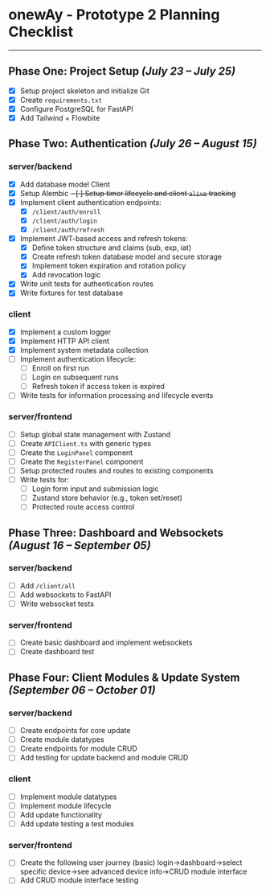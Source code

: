 # onewAy - Prototype 2 Planning Checklist

---

## Phase One: Project Setup _(July 23 – July 25)_

- [x] Setup project skeleton and initialize Git
- [x] Create `requirements.txt`
- [x] Configure PostgreSQL for FastAPI
- [x] Add Tailwind + Flowbite

## Phase Two: Authentication _(July 26 – August 15)_

### server/backend

- [x] Add database model Client
- [x] Setup Alembic
~~- [ ] Setup timer lifecycle and client `alive` tracking~~
- [x] Implement client authentication endpoints:
  - [x] `/client/auth/enroll`
  - [x] `/client/auth/login`
  - [x] `/client/auth/refresh`
- [x] Implement JWT-based access and refresh tokens:
  - [x] Define token structure and claims (sub, exp, iat)
  - [x] Create refresh token database model and secure storage
  - [x] Implement token expiration and rotation policy
  - [x] Add revocation logic
- [x] Write unit tests for authentication routes
- [x] Write fixtures for test database

### client

- [x] Implement a custom logger
- [x] Implement HTTP API client
- [x] Implement system metadata collection
- [ ] Implement authentication lifecycle:
  - [ ] Enroll on first run
  - [ ] Login on subsequent runs
  - [ ] Refresh token if access token is expired
- [ ] Write tests for information processing and lifecycle events

### server/frontend

- [ ] Setup global state management with Zustand
- [ ] Create `APIClient.ts` with generic types
- [ ] Create the `LoginPanel` component
- [ ] Create the `RegisterPanel` component
- [ ] Setup protected routes and routes to existing components
- [ ] Write tests for:
  - [ ] Login form input and submission logic
  - [ ] Zustand store behavior (e.g., token set/reset)
  - [ ] Protected route access control

## Phase Three: Dashboard and Websockets _(August 16 – September 05)_

### server/backend

- [ ] Add `/client/all`
- [ ] Add websockets to FastAPI
- [ ] Write websocket tests

### server/frontend

- [ ] Create basic dashboard and implement websockets
- [ ] Create dashboard test

## Phase Four: Client Modules & Update System _(September 06 – October 01)_

### server/backend

- [ ] Create endpoints for core update
- [ ] Create module datatypes
- [ ] Create endpoints for module CRUD
- [ ] Add testing for update backend and module CRUD

### client

- [ ] Implement module datatypes
- [ ] Implement module lifecycle
- [ ] Add update functionality
- [ ] Add update testing a test modules

### server/frontend

- [ ] Create the following user journey (basic) login->dashboard->select specific device->see advanced device info->CRUD module interface
- [ ] Add CRUD module interface testing
